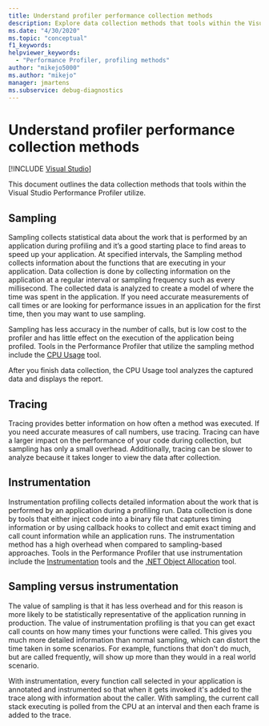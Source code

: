```yaml
---
title: Understand profiler performance collection methods
description: Explore data collection methods that tools within the Visual Studio Performance Profiler utilize, including sampling, tracing, and instrumentation.
ms.date: "4/30/2020"
ms.topic: "conceptual"
f1_keywords:
helpviewer_keywords:
  - "Performance Profiler, profiling methods"
author: "mikejo5000"
ms.author: "mikejo"
manager: jmartens
ms.subservice: debug-diagnostics
---
```

# Understand profiler performance collection methods

 [!INCLUDE [Visual Studio](~/includes/applies-to-version/vs-windows-only.md)]

This document outlines the data collection methods that tools within the Visual Studio Performance Profiler utilize. 

## Sampling

Sampling collects statistical data about the work that is performed by an application during profiling and it’s a good starting place to find areas to speed up your application. At specified intervals, the Sampling method collects information about the functions that are executing in your application. Data collection is done by collecting information on the application at a regular interval or sampling frequency such as every millisecond. The collected data is analyzed to create a model of where the time was spent in the application. If you need accurate measurements of call times or are looking for performance issues in an application for the first time, then you may want to use sampling.

Sampling has less accuracy in the number of calls, but is low cost to the profiler and has little effect on the execution of the application being profiled. Tools in the Performance Profiler that utilize the sampling method include the [CPU Usage](../profiling/cpu-usage.md) tool.

After you finish data collection, the CPU Usage tool analyzes the captured data and displays the report.

## Tracing

Tracing provides better information on how often a method was executed. If you need accurate measures of call numbers, use tracing.
Tracing can have a larger impact on the performance of your code during collection, but sampling has only a small overhead. Additionally, tracing can be slower to analyze because it takes longer to view the data after collection.

## Instrumentation

Instrumentation profiling collects detailed information about the work that is performed by an application during a profiling run. Data collection is done by tools that either inject code into a binary file that captures timing information or by using callback hooks to collect and emit exact timing and call count information while an application runs. The instrumentation method has a high overhead when compared to sampling-based approaches. Tools in the Performance Profiler that use instrumentation include the [Instrumentation](../profiling/instrumentation-overview.md) tools and the [.NET Object Allocation](../profiling/dotnet-alloc-tool.md) tool.

## Sampling versus instrumentation

The value of sampling is that it has less overhead and for this reason is more likely to be statistically representative of the application running in production. The value of instrumentation profiling is that you can get exact call counts on how many times your functions were called. This gives you much more detailed information than normal sampling, which can distort the time taken in some scenarios. For example, functions that don't do much, but are called frequently, will show up more than they would in a real world scenario.

With instrumentation, every function call selected in your application is annotated and instrumented so that when it gets invoked it's added to the trace along with information about the caller. With sampling, the current call stack executing is polled from the CPU at an interval and then each frame is added to the trace.
